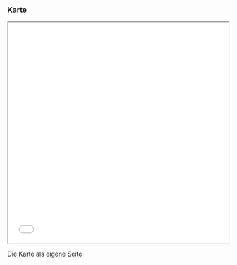### Karte

<iframe src="asr.html" height="500" width="500"></iframe>

Die Karte [als eigene Seite](asr.html).
